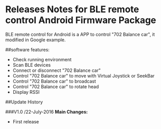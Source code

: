 # Releases Notes for BLE remote control Android Firmware Package
BLE remote control for Android is a APP to control "702 Balance car",
it modified in Google example.

##software features:
* Check running environment 
* Scan BLE devices
* Connect or disconnect "702 Balance car"
* Control "702 Balance car" to move with Virtual Joystick or SeekBar
* Control "702 Balance car" to broadcast
* Control "702 Balance car" to rotate head
* Display RSSI 

##Update History

###V1.0 /22-July-2016
**Main Changes:**
* First release





